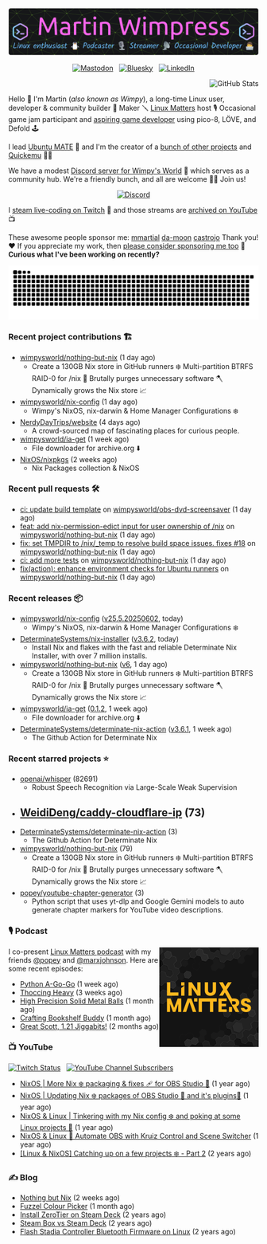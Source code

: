 <p align="center">
  <a href="https://wimpysworld.com" target="_blank"><img src="https://raw.githubusercontent.com/flexiondotorg/flexiondotorg/main/.github/github-header-image.png"></a>
</p>
<p align="center">
  &nbsp;<a href="https://wimpysworld.social/@martin" target="_blank"><img alt="Mastodon" src="https://img.shields.io/badge/Mastodon-6468fa?style=for-the-badge&logo=mastodon&logoColor=%23ffffff"></a>&nbsp;
  &nbsp;<a href="https://bsky.app/profile/wimpys.world" target="_blank"><img alt="Bluesky" src="https://img.shields.io/badge/Bluesky-0772D8?style=for-the-badge&logo=bluesky&logoColor=%23ffffff"></a>&nbsp;
  &nbsp;<a href="https://www.linkedin.com/in/martinwimpress/" target="_blank"><img alt="LinkedIn" src="https://img.shields.io/badge/LinkedIn-1667be?style=for-the-badge&logo=linkedin&logoColor=%23ffffff"></a>&nbsp;
</p>
<a href="https://github.com/flexiondotorg" target="_blank"><img align="right" src="https://github-readme-stats.vercel.app/api?username=flexiondotorg&show_icons=true&show=reviews,discussions_started,discussions_answered,prs_merged&include_all_commits=true&bg_color=0E1117&title_color=fa66ed&icon_color=6bbbfa&text_color=c5c8c6&ring_color=98ed3f&border_radius=8" alt="GitHub Stats"></a>
<br />

Hello 👋 I'm Martin (*also known as Wimpy*), a long-time Linux user, developer & community builder 🐧 Maker 🪛 [Linux Matters](https://linuxmatters.sh) host 🎙️ Occasional game jam participant and [aspiring game developer](https://oval-tutu.com) using pico-8, LÖVE, and Defold 🕹️

I lead [Ubuntu MATE](https://ubuntu-mate.org) 🧉 and I'm the creator of a [bunch of other projects](https://wimpysworld.com/projects/) and [Quickemu](https://github.com/quickemu-project/) 🧑‍💻

We have a modest [Discord server for Wimpy's World](https://wimpysworld.io/discord) 💬 which serves as a community hub. We're a friendly bunch, and all are welcome 🏳️‍🌈 Join us!

<div align="center"><a href="https://wimpysworld.io/discord" target="_blank"><img alt="Discord" src="https://img.shields.io/discord/712850672223125565?style=for-the-badge&logo=discord&logoColor=%23ffffff&label=Discord&labelColor=%234253e8&color=%23e4e2e2"></a></div>

I [steam live-coding on Twitch](https://twitch.tv/WimpysWorld) 📡 and those streams are [archived on YouTube](https://youtube.com/WimpysWorld) 📺️

These awesome people sponsor me: [mmartial](https://github.com/mmartial) [da-moon](https://github.com/da-moon) [castrojo](https://github.com/castrojo)  Thank you! ❤️
If you appreciate my work, then [please consider sponsoring me too](https://github.com/sponsors/flexiondotorg) 🤑 **Curious what I've been working on recently?**
<div align="center">
  <img align="center" alt="GitHub Contribution Snake" src="https://raw.githubusercontent.com/flexiondotorg/flexiondotorg/snake/github-contribution-grid-snake-dark.svg">
</div>

### Recent project contributions 🏗️


- [wimpysworld/nothing-but-nix](https://github.com/wimpysworld/nothing-but-nix) (1 day ago)
  - Create a 130GB Nix ️store in GitHub runners ❄️ Multi-partition BTRFS RAID-0 for /nix 💪 Brutally purges unnecessary software 🪓 Dynamically grows the Nix store 📈
- [wimpysworld/nix-config](https://github.com/wimpysworld/nix-config) (1 day ago)
  - Wimpy&#39;s NixOS, nix-darwin  &amp; Home Manager Configurations ❄️
- [NerdyDayTrips/website](https://github.com/NerdyDayTrips/website) (4 days ago)
  - A crowd-sourced map of fascinating places for curious people.
- [wimpysworld/ia-get](https://github.com/wimpysworld/ia-get) (1 week ago)
  - File downloader for archive.org ⬇️
- [NixOS/nixpkgs](https://github.com/NixOS/nixpkgs) (2 weeks ago)
  - Nix Packages collection &amp; NixOS

### Recent pull requests 🛠️


- [ci: update build template](https://github.com/wimpysworld/obs-dvd-screensaver/pull/1) on [wimpysworld/obs-dvd-screensaver](https://github.com/wimpysworld/obs-dvd-screensaver) (1 day ago)
- [feat: add nix-permission-edict input for user ownership of /nix](https://github.com/wimpysworld/nothing-but-nix/pull/23) on [wimpysworld/nothing-but-nix](https://github.com/wimpysworld/nothing-but-nix) (1 day ago)
- [fix: set TMPDIR to /nix/_temp to resolve build space issues. fixes #18](https://github.com/wimpysworld/nothing-but-nix/pull/22) on [wimpysworld/nothing-but-nix](https://github.com/wimpysworld/nothing-but-nix) (1 day ago)
- [ci: add more tests](https://github.com/wimpysworld/nothing-but-nix/pull/21) on [wimpysworld/nothing-but-nix](https://github.com/wimpysworld/nothing-but-nix) (1 day ago)
- [fix(action): enhance environment checks for Ubuntu runners](https://github.com/wimpysworld/nothing-but-nix/pull/20) on [wimpysworld/nothing-but-nix](https://github.com/wimpysworld/nothing-but-nix) (1 day ago)

### Recent releases 📦️


- [wimpysworld/nix-config](https://github.com/wimpysworld/nix-config) ([v25.5.20250602](https://github.com/wimpysworld/nix-config/releases/tag/v25.5.20250602), today)
  - Wimpy&#39;s NixOS, nix-darwin  &amp; Home Manager Configurations ❄️
- [DeterminateSystems/nix-installer](https://github.com/DeterminateSystems/nix-installer) ([v3.6.2](https://github.com/DeterminateSystems/nix-installer/releases/tag/v3.6.2), today)
  - Install Nix and flakes with the fast and reliable Determinate Nix Installer, with over 7 million installs.
- [wimpysworld/nothing-but-nix](https://github.com/wimpysworld/nothing-but-nix) ([v6](https://github.com/wimpysworld/nothing-but-nix/releases/tag/v6), 1 day ago)
  - Create a 130GB Nix ️store in GitHub runners ❄️ Multi-partition BTRFS RAID-0 for /nix 💪 Brutally purges unnecessary software 🪓 Dynamically grows the Nix store 📈
- [wimpysworld/ia-get](https://github.com/wimpysworld/ia-get) ([0.1.2](https://github.com/wimpysworld/ia-get/releases/tag/0.1.2), 1 week ago)
  - File downloader for archive.org ⬇️
- [DeterminateSystems/determinate-nix-action](https://github.com/DeterminateSystems/determinate-nix-action) ([v3.6.1](https://github.com/DeterminateSystems/determinate-nix-action/releases/tag/v3.6.1), 1 week ago)
  - The Github Action for Determinate Nix

### Recent starred projects ⭐️


- [openai/whisper](https://github.com/openai/whisper) (82691)
  - Robust Speech Recognition via Large-Scale Weak Supervision
- [WeidiDeng/caddy-cloudflare-ip](https://github.com/WeidiDeng/caddy-cloudflare-ip) (73)
  - 
- [DeterminateSystems/determinate-nix-action](https://github.com/DeterminateSystems/determinate-nix-action) (3)
  - The Github Action for Determinate Nix
- [wimpysworld/nothing-but-nix](https://github.com/wimpysworld/nothing-but-nix) (79)
  - Create a 130GB Nix ️store in GitHub runners ❄️ Multi-partition BTRFS RAID-0 for /nix 💪 Brutally purges unnecessary software 🪓 Dynamically grows the Nix store 📈
- [popey/youtube-chapter-generator](https://github.com/popey/youtube-chapter-generator) (3)
  - Python script that uses yt-dlp and Google Gemini models to auto generate chapter markers for YouTube video descriptions.

### 🎙️ Podcast
<img align="right" src="https://raw.githubusercontent.com/flexiondotorg/flexiondotorg/main/.github/linuxmatters.png" alt="Linux Matters Podcast" width="200" height="200">

I co-present [Linux Matters podcast](https://linuxmatters.sh) with my friends [@popey](https://github.com/popey) and [@marxjohnson](https://github.com/marxjohnson).
Here are some recent episodes:

- [Python A-Go-Go](https://linuxmatters.sh/56/) (1 week ago)
- [Thoccing Heavy](https://linuxmatters.sh/55/) (3 weeks ago)
- [High Precision Solid Metal Balls](https://linuxmatters.sh/54/) (1 month ago)
- [Crafting Bookshelf Buddy](https://linuxmatters.sh/53/) (1 month ago)
- [Great Scott, 1.21 Jiggabits!](https://linuxmatters.sh/52/) (2 months ago)

### 📺️ YouTube
<a href="https://twitch.tv/WimpysWorld" target="_blank"><img alt="Twitch Status" src="https://img.shields.io/twitch/status/WimpysWorld?style=for-the-badge&logo=twitch&logoColor=ffffff&label=Twitch&labelColor=%23904ef9&color=%23e4e2e2"></a>&nbsp;&nbsp;
<a href="https://youtube.com/WimpysWorld" target="_blank"><img alt="YouTube Channel Subscribers" src="https://img.shields.io/youtube/channel/subscribers/UChpYmMp7EFaxuogUX1eAqyw?style=for-the-badge&logo=youtube&logoColor=ffffff&label=YouTube&labelColor=%23fb1b20&color=%23e4e2e2"></a>

- [NixOS | More Nix ❄️ packaging &amp; fixes 🩹 for OBS Studio 📡](https://www.youtube.com/watch?v=VqNaOOm7Dhw) (1 year ago)
- [NixOS | Updating Nix ❄️ packages of OBS Studio 📡 and it&#39;s plugins🔌](https://www.youtube.com/watch?v=phgOv_UCbMM) (1 year ago)
- [NixOS &amp; Linux | Tinkering with my Nix config ❄️ and poking at some Linux projects 🐧](https://www.youtube.com/watch?v=biVQ_-v8oEo) (1 year ago)
- [NixOS &amp; Linux 🐧 Automate OBS with Kruiz Control and Scene Switcher](https://www.youtube.com/watch?v=BSITslJbMGA) (1 year ago)
- [[Linux &amp; NixOS] Catching up on a few projects ❄️ - Part 2](https://www.youtube.com/watch?v=IpiuKvqHU-c) (2 years ago)

### ✍️ Blog

- [Nothing but Nix](https://wimpysworld.com/posts/nothing-but-nix-github-actions/) (2 weeks ago)
- [Fuzzel Colour Picker](https://wimpysworld.com/posts/fuzzel-hyprpicker/) (1 month ago)
- [Install ZeroTier on Steam Deck](https://wimpysworld.com/posts/install-zerotier-on-steamdeck/) (2 years ago)
- [Steam Box vs Steam Deck](https://wimpysworld.com/posts/steambox-vs-steamdeck/) (2 years ago)
- [Flash Stadia Controller Bluetooth Firmware on Linux](https://wimpysworld.com/posts/flash-stadia-controller-bluetooth-firmware-on-linux/) (2 years ago)
